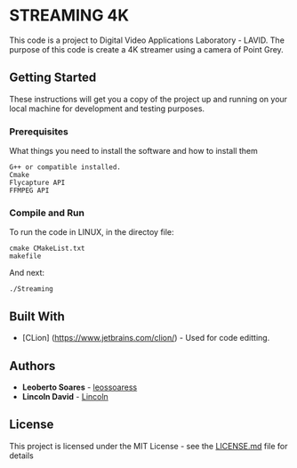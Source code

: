 # STREAMING 4K

This code is a project to Digital Video Applications Laboratory - LAVID. 
The purpose of this code is create a 4K streamer using a camera of Point Grey.

## Getting Started

These instructions will get you a copy of the project up and running on your local machine for development and testing purposes.

### Prerequisites

What things you need to install the software and how to install them

```
G++ or compatible installed.
Cmake
Flycapture API
FFMPEG API
```

### Compile and Run

To run the code in LINUX, in the directoy file:

```
cmake CMakeList.txt
makefile
```

And next:

```
./Streaming
```

## Built With

* [CLion] (https://www.jetbrains.com/clion/) - Used for code editting.

## Authors

* **Leoberto Soares** - [leossoaress](https://github.com/leossoaress)
* **Lincoln David** - [Lincoln](http://lavid.ufpb.br/index.php/2015/10/23/lincoln-david/)
## License

This project is licensed under the MIT License - see the [LICENSE.md](LICENSE.md) file for details